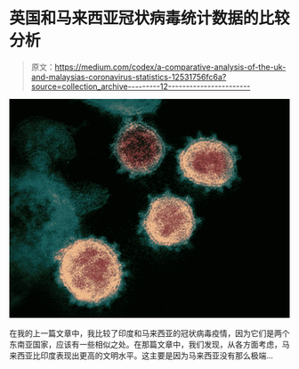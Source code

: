 # 英国和马来西亚冠状病毒统计数据的比较分析

> 原文：<https://medium.com/codex/a-comparative-analysis-of-the-uk-and-malaysias-coronavirus-statistics-12531756fc6a?source=collection_archive---------12----------------------->

![](img/f68cdde907d699e0dd90a3b65466f9a4.png)

在我的上一篇文章中，我比较了印度和马来西亚的冠状病毒疫情，因为它们是两个东南亚国家，应该有一些相似之处。在那篇文章中，我们发现，从各方面考虑，马来西亚比印度表现出更高的文明水平。这主要是因为马来西亚没有那么极端…